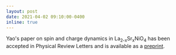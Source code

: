 ```yaml
---
layout: post
date: 2021-04-02 09:10:00-0400
inline: true
---
```


Yao's paper on spin and charge dynamics in La<sub>2-x</sub>Sr<sub>x</sub>NiO<sub>4</sub> has been accepted in Physical Review Letters and is available as a [preprint](/publications/#Shen2021charge).

